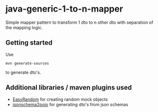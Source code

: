 # java-generic-1-to-n-mapper

Simple mapper pattern to transform 1 dto to n other dto with separation of the mapping logic.

## Getting started

Use
```
mvn generate-sources
```

to generate dto's.

## Additional libraries / maven plugins used
- [EasyRandom](https://github.com/j-easy/easy-random) for creating random mock objects
- [jsonschema2pojo](https://github.com/joelittlejohn/jsonschema2pojo) for generating dto's from json schemas


